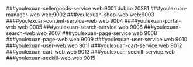 ###youlexuan-sellergoods-service web:9001 dubbo 20881
###youlexuan-manager-web web:9002 
###youlexuan-shop-web web:9003
####youlexuan-content-service-web web 9004
####youlexuan-portal-web web 9005
###youlexuan-search-service web 9006
###youlexuan-search-web.web 9007
###youlexuan-page-service web 9008
###youlexuan-page-web.web 9009
###youlexuan-user-service.web 9010
###youlexuan-user-web.web 9011
###youlexuan-cart-service.web 9012
###youlexuan-cart-web.web 9013
###youlexuan-seckill-service.web
###youlexuan-seckill-web.web 9015